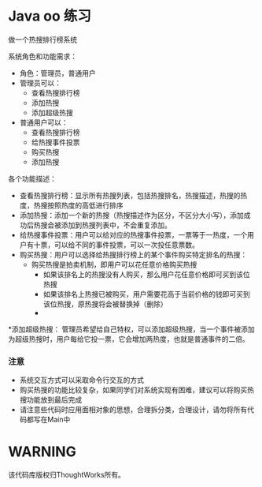 # Java oo 练习

做一个热搜排行榜系统

系统角色和功能需求：

* 角色：管理员，普通用户
* 管理员可以：
    * 查看热搜排行榜
    * 添加热搜
    * 添加超级热搜
* 普通用户可以：
    * 查看热搜排行榜
    * 给热搜事件投票
    * 购买热搜
    * 添加热搜

各个功能描述：

* 查看热搜排行榜：显示所有热搜列表，包括热搜排名，热搜描述，热搜的热度，热搜按照热度的高低进行排序
* 添加热搜：添加一个新的热搜（热搜描述作为区分，不区分大小写），添加成功后热搜会被添加到热搜列表中，不会重复添加。
* 给热搜事件投票：用户可以给对应的热搜事件投票，一票等于一热度，一个用户有十票，可以给不同的事件投票，可以一次投任意票数。
* 购买热搜：用户可以选择给热搜排行榜上的某个事件购买特定排名的热搜：
    * 购买热搜是拍卖机制，即用户可以花任意价格购买热搜
        * 如果该排名上的热搜没有人购买，那么用户花任意价格即可买到该位热搜
        * 如果该排名上热搜已被购买，用户需要花高于当前价格的钱即可买到该位热搜，原热搜将会被替换掉（删除）
        * 
*添加超级热搜： 管理员希望给自己特权，可以添加超级热搜，当一个事件被添加为超级热搜时，用户每给它投一票，它会增加两热度，也就是普通事件的二倍。

### 注意
* 系统交互方式可以采取命令行交互的方式
* 购买热搜的功能比较复杂，如果同学们对系统实现有困难，建议可以将购买热搜功能放到最后完成
* 请注意些代码时应用面相对象的思想，合理拆分类，合理设计，请勿将所有代码都写在Main中

# WARNING
该代码库版权归ThoughtWorks所有。
